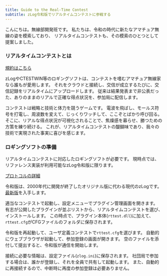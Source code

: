 ```yaml
---
title: Guide to the Real-Time Contest
subtitle: zLog令和版でリアルタイムコンテストに参戦する
---
```


こんにちは。無線部開発班です。
私たちは、令和の時代に新たなアマチュア無線の姿を模索しており、
リアルタイムコンテストも、その模索のひとつとして提案しました。

### リアルタイムコンテストとは

[規約はこちら](https://realtime.allja1.org)

zLogやCTESTWIN等のロギングソフトは、コンテストを嗜むアマチュア無線家なら誰もが愛用します。
それをクラウドと接続し、交信が成立するたびに、交信記録をリアルタイムにアップロードします。
従来は結果発表まで非公表だった、ありのままのリアルで正確な得点状況を、参加局に配信します。

コンテストは戦略と技術と体力を競うゲームです。
電波を飛ばし、モールス符号を打電し、周波数を変えて、じっくりワッチして、ここぞとばかり呼び回る。
そこに、リアルな得点状況が可視化されることで、焦燥感を募らせ、勝つための方策を練り続ける。
これが、リアルタイムコンテストの醍醐味であり、我々の技術で実現された事実に喜びを感じます。

### ロギングソフトの準備

リアルタイムコンテストに対応したロギングソフトが必要です。
現時点では、リファレンス実装が利用可能なzLog令和版に限ります。

[プロトコルの詳細](https://github.com/nextzlog/ats4#stream-api)

令和版は、2000年代に開発が終了したオリジナル版に代わる現代のzLogです。
[最新版](https://github.com/jr8ppg/zLog/releases/latest)を入手します。

適当なコンテストで起動し、設定メニューでプラグイン管理画面を開きます。
有志が公開したプラグインが並ぶリストから、リアルタイムコンテストを選び、インストールします。
この時点で、プラグイン本体(`rttest.dll`)に加えて、`rttest.cfg`がCFGファイルのフォルダに保存されます。

令和版を再起動して、ユーザ定義コンテストで`rttest.cfg`を選びます。
自動的にウェブブラウザが起動して、参加登録の画面が開きます。
空のファイルを添付して提出すると、令和版が通信を開始します。

接続に必要な情報は、設定ファイル(`zlog.ini`)に保存されます。
社団局で参加する場合は、誰かが登録し、それを全員で共有して起動します。
また、自動的に再接続するので、中断時に再度の参加登録は必要ありません。
